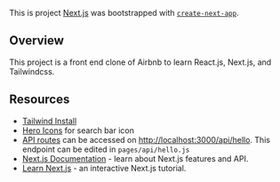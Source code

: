 This is project [Next.js](https://nextjs.org/) was bootstrapped with [`create-next-app`](https://github.com/vercel/next.js/tree/canary/packages/create-next-app).

## Overview
This project is a front end clone of Airbnb to learn React.js, Next.js, and Tailwindcss.

## Resources
- [Tailwind Install](https://tailwindcss.com/docs/guides/nextjs)
- [Hero Icons](https://heroicons.com/) for search bar icon
- [API routes](https://nextjs.org/docs/api-routes/introduction) can be accessed on [http://localhost:3000/api/hello](http://localhost:3000/api/hello). This endpoint can be edited in `pages/api/hello.js`
- [Next.js Documentation](https://nextjs.org/docs) - learn about Next.js features and API.
- [Learn Next.js](https://nextjs.org/learn) - an interactive Next.js tutorial.
